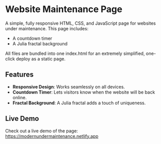 # Website Maintenance Page

A simple, fully responsive HTML, CSS, and JavaScript page for websites under maintenance. This page includes:
- A countdown timer
- A Julia fractal background

All files are bundled into one index.html for an extremely simplified, one-click deploy as a static page.

## Features
- **Responsive Design**: Works seamlessly on all devices.
- **Countdown Timer**: Lets visitors know when the website will be back online.
- **Fractal Background**: A Julia fractal adds a touch of uniqueness.

## Live Demo

Check out a live demo of the page:  https://modernundermaintenance.netlify.app

